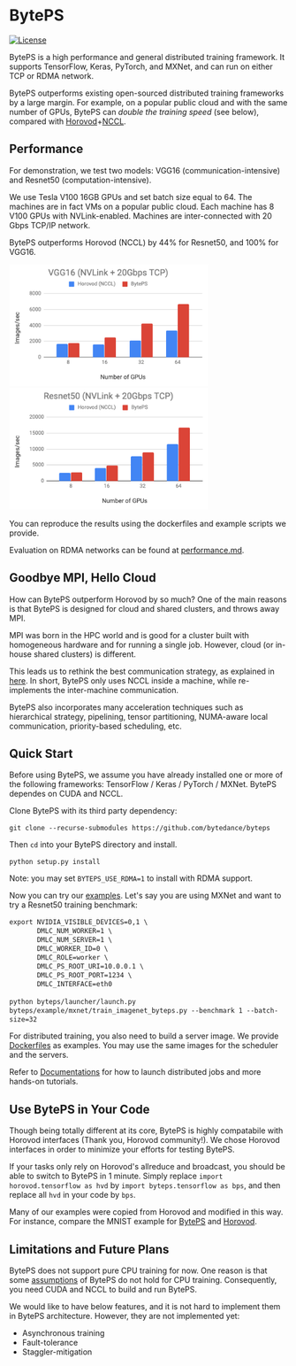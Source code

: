 # BytePS

[![License](https://img.shields.io/badge/License-Apache%202.0-blue.svg)](https://opensource.org/licenses/Apache-2.0)

BytePS is a high performance and general distributed training framework. It supports TensorFlow, Keras, PyTorch, and MXNet, and can run on either TCP or RDMA network.

BytePS outperforms existing open-sourced distributed training frameworks by a large margin. For example, on a popular public cloud and with the same number of GPUs, BytePS can *double the training speed* (see below), compared with [Horovod](https://github.com/horovod/horovod)+[NCCL](https://github.com/NVIDIA/nccl).

## Performance

For demonstration, we test two models: VGG16 (communication-intensive) and Resnet50 (computation-intensive).

We use Tesla V100 16GB GPUs and set batch size equal to 64. The machines are in fact VMs on a popular public cloud. Each machine has 8 V100 GPUs with NVLink-enabled. Machines are inter-connected with 20 Gbps TCP/IP network.

BytePS outperforms Horovod (NCCL) by 44% for Resnet50, and 100% for VGG16.

<img src="/docs/images/perf_tcp_vgg16.png" width="360" height="220"><img src="/docs/images/perf_tcp_resnet50.png" width="360" height="220">

You can reproduce the results using the dockerfiles and example scripts we provide.

Evaluation on RDMA networks can be found at [performance.md](docs/performance.md).

## Goodbye MPI, Hello Cloud

How can BytePS outperform Horovod by so much? One of the main reasons is that BytePS is designed for cloud and shared clusters, and throws away MPI.

MPI was born in the HPC world and is good for a cluster built with homogeneous hardware and for running a single job. However, cloud (or in-house shared clusters) is different.

This leads us to rethink the best communication strategy, as explained in [here](docs/rationale.md). In short, BytePS only uses NCCL inside a machine, while re-implements the inter-machine communication.

BytePS also incorporates many acceleration techniques such as hierarchical strategy, pipelining, tensor partitioning, NUMA-aware local communication, priority-based scheduling, etc.

## Quick Start

Before using BytePS, we assume you have already installed one or more of the following frameworks: TensorFlow / Keras / PyTorch / MXNet. BytePS dependes on CUDA and NCCL.

Clone BytePS with its third party dependency:

```
git clone --recurse-submodules https://github.com/bytedance/byteps
```

Then `cd` into your BytePS directory and install.
```
python setup.py install
```
Note: you may set `BYTEPS_USE_RDMA=1` to install with RDMA support.

Now you can try our [examples](example). Let's say you are using MXNet and want to try a Resnet50 training benchmark:

```
export NVIDIA_VISIBLE_DEVICES=0,1 \
       DMLC_NUM_WORKER=1 \
       DMLC_NUM_SERVER=1 \
       DMLC_WORKER_ID=0 \
       DMLC_ROLE=worker \
       DMLC_PS_ROOT_URI=10.0.0.1 \
       DMLC_PS_ROOT_PORT=1234 \
       DMLC_INTERFACE=eth0

python byteps/launcher/launch.py byteps/example/mxnet/train_imagenet_byteps.py --benchmark 1 --batch-size=32
```

For distributed training, you also need to build a server image. We provide [Dockerfiles](docker) as examples.
You may use the same images for the scheduler and the servers.

Refer to [Documentations](docs) for how to launch distributed jobs and more hands-on tutorials.

## Use BytePS in Your Code

Though being totally different at its core, BytePS is highly compatabile with Horovod interfaces (Thank you, Horovod community!). We chose Horovod interfaces in order to minimize your efforts for testing BytePS.

If your tasks only rely on Horovod's allreduce and broadcast, you should be able to switch to BytePS in 1 minute. Simply replace `import horovod.tensorflow as hvd` by `import byteps.tensorflow as bps`, and then replace all `hvd` in your code by `bps`.

Many of our examples were copied from Horovod and modified in this way. For instance, compare the MNIST example for [BytePS](https://github.com/bytedance/byteps/blob/master/example/tensorflow/tensorflow_mnist.py) and [Horovod](https://github.com/horovod/horovod/blob/master/examples/tensorflow_mnist.py).

## Limitations and Future Plans

BytePS does not support pure CPU training for now. One reason is that some [assumptions](docs/rationale.md) of BytePS do not hold for CPU training. Consequently, you need CUDA and NCCL to build and run BytePS.

We would like to have below features, and it is not hard to implement them in BytePS architecture. However, they are not implemented yet:
* Asynchronous training
* Fault-tolerance
* Staggler-mitigation
